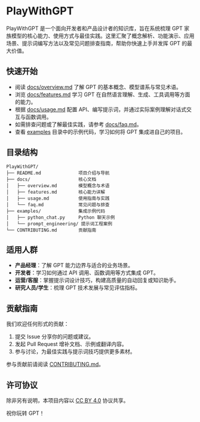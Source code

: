 # PlayWithGPT

PlayWithGPT 是一个面向开发者和产品设计者的知识库，旨在系统梳理 GPT 家族模型的核心能力、使用方式与最佳实践。这里汇聚了概念解析、功能演示、应用场景、提示词编写方法以及常见问题排查指南，帮助你快速上手并发挥 GPT 的最大价值。

## 快速开始

- 阅读 [docs/overview.md](docs/overview.md) 了解 GPT 的基本概念、模型谱系与常见术语。
- 浏览 [docs/features.md](docs/features.md) 学习 GPT 在自然语言理解、生成、工具调用等方面的能力。
- 根据 [docs/usage.md](docs/usage.md) 配置 API、编写提示词，并通过实际案例理解对话式交互与函数调用。
- 如需排查问题或了解最佳实践，请参考 [docs/faq.md](docs/faq.md)。
- 查看 [examples](examples/) 目录中的示例代码，学习如何将 GPT 集成进自己的项目。

## 目录结构

```
PlayWithGPT/
├── README.md              项目介绍与导航
├── docs/                  核心文档
│   ├── overview.md        模型概念与术语
│   ├── features.md        核心能力详解
│   ├── usage.md           使用指南与实践
│   └── faq.md             常见问题与排查
├── examples/              集成示例代码
│   ├── python_chat.py     Python 聊天示例
│   └── prompt_engineering/ 提示词工程案例
└── CONTRIBUTING.md        贡献指南
```

## 适用人群

- **产品经理**：了解 GPT 能力边界与适合的业务场景。
- **开发者**：学习如何通过 API 调用、函数调用等方式集成 GPT。
- **运营/客服**：掌握提示词设计技巧，构建高质量的自动回复或知识助手。
- **研究人员/学生**：梳理 GPT 技术发展与常见评估指标。

## 贡献指南

我们欢迎任何形式的贡献：

1. 提交 Issue 分享你的问题或建议。
2. 发起 Pull Request 增补文档、示例或翻译内容。
3. 参与讨论，为最佳实践与提示词技巧提供更多素材。

参与贡献前请阅读 [CONTRIBUTING.md](CONTRIBUTING.md)。

## 许可协议

除非另有说明，本项目内容以 [CC BY 4.0](https://creativecommons.org/licenses/by/4.0/deed.zh) 协议共享。

祝你玩转 GPT！
